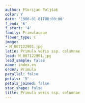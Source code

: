 ```yaml
---
author: Florijan Poljšak
color: Y
date: '1900-01-01T00:00:00'
f_end: '6'
f_start: '4'
family: Primulaceae
flower_type: C
image:
- M_007122901.jpg
latin: Primula veris ssp. columnae
lead: M_007122901.jpg
lead_sample: false
name: index.en
order: Primula
parallel: false
petals: '5'
petals_joined: false
star_shape: false
title: Primula veris ssp. columnae
---
```

